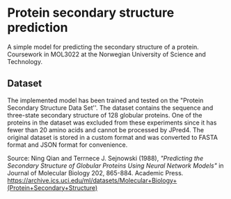 # Protein secondary structure prediction
A simple model for predicting the secondary structure of a protein. Coursework in MOL3022 at the Norwegian University of Science and Technology.

## Dataset
The implemented model has been trained and tested on the "Protein Secondary Structure Data Set''. The dataset contains the sequence and three-state secondary structure of 128 globular proteins. One of the proteins in the dataset was excluded from these experiments since it has fewer than 20 amino acids and cannot be processed by JPred4. The original dataset is stored in a custom format and was converted to FASTA format and JSON format for convenience.

Source:
Ning Qian and Terrnece J. Sejnowski (1988), _"Predicting the Secondary Structure of Globular Proteins Using Neural Network Models"_ in Journal of Molecular Biology 202, 865-884. Academic Press. https://archive.ics.uci.edu/ml/datasets/Molecular+Biology+(Protein+Secondary+Structure)